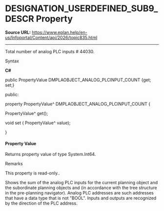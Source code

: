 # DESIGNATION_USERDEFINED_SUB9_DESCR Property

**Source URL:** https://www.eplan.help/en-us/Infoportal/Content/api/2026/topic835.html

---

Total number of analog PLC inputs # 44030.

Syntax

**C#**



public PropertyValue DMPLAOBJECT_ANALOG_PLCINPUT_COUNT {get; set;}

public:

property PropertyValue^ DMPLAOBJECT_ANALOG_PLCINPUT_COUNT {

   PropertyValue^ get();

   void set (    PropertyValue^ value);

}


#### Property Value

Returns property value of type System.Int64.

Remarks

This property is read-only..

Shows the sum of the analog PLC inputs for the current planning object and the subordinate planning objects and (in accordance with the tree structure in the pre-planning navigator). Analog PLC addresses are such addresses that have a data type that is not "BOOL". Inputs and outputs are recognized by the direction of the PLC address.
